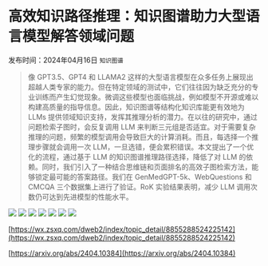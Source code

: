 # 高效知识路径推理：知识图谱助力大型语言模型解答领域问题
发布时间：2024年04月16日
`知识图谱`
> 像 GPT3.5、GPT4 和 LLAMA2 这样的大型语言模型在众多任务上展现出超越人类专家的能力。但在特定领域的测试中，它们往往因为缺乏充分的专业训练而产生幻觉现象。微调这些模型也面临挑战，例如模型不开源或难以构建高质量的指导信息。因此，知识图谱等结构化知识库能更有效地为 LLMs 提供领域知识支持，发挥其推理分析的潜力。在以往的研究中，通过问题检索子图时，会反复调用 LLM 来判断三元组是否适宜。对于需要复杂推理的问题，频繁的模型调用会导致巨大的计算消耗。而且，每选择一个推理步骤就会调用一次 LLM，一旦选错，便会累积错误。本文提出了一个优化的流程，通过基于 LLM 的知识图谱推理路径选择，降低了对 LLM 的依赖。同时，我们引入了一种结合思维链和页面排名的高效子图检索方法，能够锁定最可能的答案路径。我们在 GenMedGPT-5k、WebQuestions 和 CMCQA 三个数据集上进行了验证。RoK 实验结果表明，减少 LLM 调用次数仍可达到先进模型的性能水平。

![](https://raw.githubusercontent.com/HuggingAGI/HuggingArxiv/main/paper_images/2404.10384/x1.png)
![](https://raw.githubusercontent.com/HuggingAGI/HuggingArxiv/main/paper_images/2404.10384/x2.png)
![](https://raw.githubusercontent.com/HuggingAGI/HuggingArxiv/main/paper_images/2404.10384/x3.png)
![](https://raw.githubusercontent.com/HuggingAGI/HuggingArxiv/main/paper_images/2404.10384/x4.png)
![](https://raw.githubusercontent.com/HuggingAGI/HuggingArxiv/main/paper_images/2404.10384/x5.png)
![](https://raw.githubusercontent.com/HuggingAGI/HuggingArxiv/main/paper_images/2404.10384/x6.png)
![](https://raw.githubusercontent.com/HuggingAGI/HuggingArxiv/main/paper_images/2404.10384/x7.png)

[https://wx.zsxq.com/dweb2/index/topic_detail/8855288524225142](https://wx.zsxq.com/dweb2/index/topic_detail/8855288524225142)

[https://arxiv.org/abs/2404.10384](https://arxiv.org/abs/2404.10384)